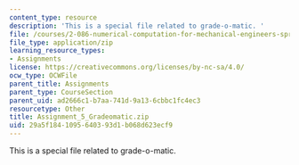 ```yaml
---
content_type: resource
description: 'This is a special file related to grade-o-matic. '
file: /courses/2-086-numerical-computation-for-mechanical-engineers-spring-2013/29a5f1841095640393d1b068d623ecf9_Assignment_5_Gradeomatic.zip
file_type: application/zip
learning_resource_types:
- Assignments
license: https://creativecommons.org/licenses/by-nc-sa/4.0/
ocw_type: OCWFile
parent_title: Assignments
parent_type: CourseSection
parent_uid: ad2666c1-b7aa-741d-9a13-6cbbc1fc4ec3
resourcetype: Other
title: Assignment_5_Gradeomatic.zip
uid: 29a5f184-1095-6403-93d1-b068d623ecf9
---
```

This is a special file related to grade-o-matic. 